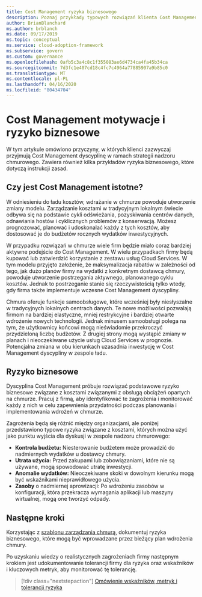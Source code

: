 ```yaml
---
title: Cost Management ryzyka biznesowego
description: Poznaj przykłady typowych rozwiązań klienta Cost Management dyscypliny w ramach strategii nadzoru chmurowego. 
author: BrianBlanchard
ms.author: brblanch
ms.date: 09/17/2019
ms.topic: conceptual
ms.service: cloud-adoption-framework
ms.subservice: govern
ms.custom: governance
ms.openlocfilehash: 0afb5c3a4c8c1f355083ae6d4734ca4fa45b34ca
ms.sourcegitcommit: 7d3fc1e407cd18c4fc7c4964a77885907a9b85c0
ms.translationtype: MT
ms.contentlocale: pl-PL
ms.lasthandoff: 04/16/2020
ms.locfileid: "80434704"
---
```

<!-- cSpell:ignore prepurchases -->

# <a name="cost-management-motivations-and-business-risks"></a>Cost Management motywacje i ryzyko biznesowe

W tym artykule omówiono przyczyny, w których klienci zazwyczaj przyjmują Cost Management dyscyplinę w ramach strategii nadzoru chmurowego. Zawiera również kilka przykładów ryzyka biznesowego, które dotyczą instrukcji zasad.

<!-- markdownlint-disable MD026 -->

## <a name="is-cost-management-relevant"></a>Czy jest Cost Management istotne?

W odniesieniu do ładu kosztów, wdrażanie w chmurze powoduje utworzenie zmiany modelu. Zarządzanie kosztami w tradycyjnym lokalnym świecie odbywa się na podstawie cykli odświeżania, pozyskiwania centrów danych, odnawiania hostów i cyklicznych problemów z konserwacją. Możesz prognozować, planować i udoskonalać każdy z tych kosztów, aby dostosować je do budżetów rocznych wydatków inwestycyjnych.

W przypadku rozwiązań w chmurze wiele firm będzie miało coraz bardziej aktywne podejście do Cost Management. W wielu przypadkach firmy będą kupować lub zatwierdzić korzystanie z zestawu usług Cloud Services. W tym modelu przyjęto założenie, że maksymalizacja rabatów w zależności od tego, jak dużo planów firmy na wydatki z konkretnym dostawcą chmury, powoduje utworzenie postrzegania aktywnego, planowanego cyklu kosztów. Jednak to postrzeganie stanie się rzeczywistością tylko wtedy, gdy firma także implementuje wczesne Cost Management dyscypliny.

Chmura oferuje funkcje samoobsługowe, które wcześniej były niesłyszalne w tradycyjnych lokalnych centrach danych. Te nowe możliwości pozwalają firmom na bardziej elastyczne, mniej restrykcyjne i bardziej otwarte wdrożenie nowych technologii. Jednak minusem samoobsługi polega na tym, że użytkownicy końcowi mogą nieświadomie przekroczyć przydzieloną liczbę budżetów. Z drugiej strony mogą wystąpić zmiany w planach i nieoczekiwane użycie usług Cloud Services w prognozie. Potencjalna zmiana w obu kierunkach uzasadnia inwestycję w Cost Management dyscypliny w zespole ładu.

## <a name="business-risk"></a>Ryzyko biznesowe

Dyscyplina Cost Management próbuje rozwiązać podstawowe ryzyko biznesowe związane z kosztami związanymi z obsługą obciążeń opartych na chmurze. Pracuj z firmą, aby identyfikować te zagrożenia i monitorować każdy z nich w celu zapewnienia przydatności podczas planowania i implementowania wdrożeń w chmurze.

Zagrożenia będą się różnić między organizacjami, ale poniżej przedstawiono typowe ryzyka związane z kosztami, których można użyć jako punktu wyjścia dla dyskusji w zespole nadzoru chmurowego:

- **Kontrola budżetu:** Niesterowanie budżetem może prowadzić do nadmiernych wydatków u dostawcy chmury.
- **Utrata użycia:** Przed zakupami lub zobowiązaniami, które nie są używane, mogą spowodować utratę inwestycji.
- **Anomalie wydatków:** Nieoczekiwane skoki w dowolnym kierunku mogą być wskaźnikami nieprawidłowego użycia.
- **Zasoby** o nadmiernej aprowizacji: Po wdrożeniu zasobów w konfiguracji, która przekracza wymagania aplikacji lub maszyny wirtualnej, mogą one tworzyć odpady.

## <a name="next-steps"></a>Następne kroki

Korzystając z [szablonu zarządzania chmurą](./template.md), dokumentuj ryzyka biznesowego, które mogą być wprowadzane przez bieżący plan wdrożenia chmury.

Po uzyskaniu wiedzy o realistycznych zagrożeniach firmy następnym krokiem jest udokumentowanie tolerancji firmy dla ryzyka oraz wskaźników i kluczowych metryk, aby monitorować tę tolerancję.

> [!div class="nextstepaction"]
> [Omówienie wskaźników, metryk i tolerancji ryzyka](./metrics-tolerance.md)
